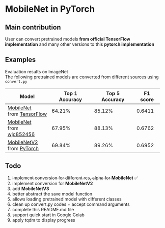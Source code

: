 # MobileNet in PyTorch

## Main contribution

User can convert pretrained models **from official TensorFlow implementation** and many other versions to this **pytorch
implementation**

## Examples

Evaluation results on ImageNet   
The following pretrained models are converted from different sources using `convert.py`

| Model                                                                                                                                                                                                        | Top 1 Accuracy | Top 5 Accuracy | F1 score |
|--------------------------------------------------------------------------------------------------------------------------------------------------------------------------------------------------------------|----------------|----------------|----------|
| [MobileNet](https://drive.google.com/file/d/1gFH0c6YregiiFctTFBIjr_7ffHZIUfxp/view?usp=sharing) <br/>from [TensorFlow](https://www.tensorflow.org/api_docs/python/tf/keras/applications/mobilenet/MobileNet) | 64.21%         | 85.12%         | 0.6411   |
| [MobileNet](https://drive.google.com/file/d/1CSSJi0brQZ0Le89XtYvrXXfpaFLyusSg/view?usp=sharing) <br/>from [wjc852456](https://github.com/wjc852456/pytorch-mobilenet-v1.git)                                 | 67.95%         | 88.13%         | 0.6762   |
| [MobileNetV2](https://drive.google.com/file/d/1CSSJi0brQZ0Le89XtYvrXXfpaFLyusSg/view?usp=sharing) <br/>from [PyTorch](https://drive.google.com/file/d/1VExkcO5r7g3-jn4nu_Jhz5__pj4Zxqz8/view?usp=sharing)    | 69.84%         | 89.26%         | 0.6952   |

## Todo

1. ~~implement conversion for different res, alpha for **MobileNet**~~  :white_check_mark:
2. implement conversion for **MobileNetV2**
3. add **MobileNetV3**
4. better abstract the save model function
5. allows loading pretrained model with different classes
6. clean up convert.py codes + accept command arguments
7. complete this README.md file
8. support quick start in Google Colab
9. apply tqdm to display progress
 